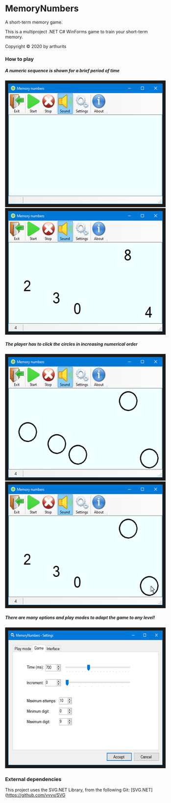 # MemoryNumbers
A short-term memory game.

This is a multiproject .NET C# WinForms game to train your short-term memory.

Copyright © 2020 by arthurits

### How to play
##### A numeric sequence is shown for a brief period of time
<img src="/Media/Screenshot 01.png?raw=true" width="536" height="393" border="10"/>
<img src="/Media/Screenshot 02.png?raw=true" width="536" height="393" border="10"/>

##### The player has to click the circles in increasing numerical order
<img src="/Media/Screenshot 03.png?raw=true" width="536" height="393" border="10"/>
<img src="/Media/Screenshot 04.png?raw=true" width="536" height="393" border="10"/>

##### There are many options and play modes to adapt the game to any level!
<img src="/Media/Screenshot 05.png?raw=true" width="606" height="439" border="10"/>

### External dependencies
This project uses the SVG.NET Library, from the following Git:
[SVG.NET](https://github.com/vvvv/SVG